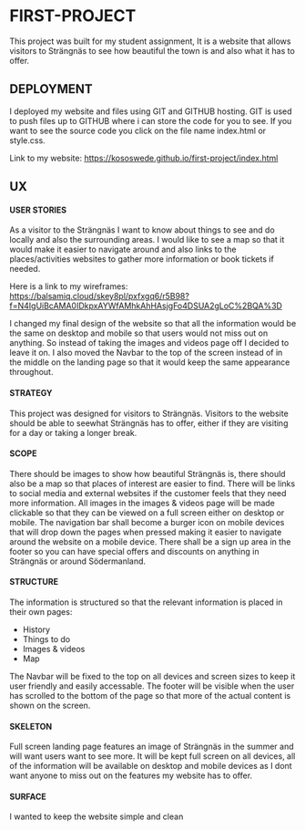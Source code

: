 # FIRST-PROJECT

This project was built for my student assignment, It is a website that allows visitors to Strängnäs to see how beautiful the town is and also what it has to offer.

## DEPLOYMENT

I deployed my website and files using GIT and GITHUB hosting. GIT is used to push files up to GITHUB where i can store the code for you to see. If you want to see the source code you click on the file name index.html or style.css.

Link to my website: https://kososwede.github.io/first-project/index.html

## UX

#### USER STORIES
As a visitor to the Strängnäs I want to know about things to see and do locally and also the surrounding areas. I would like to see a map so that it would make it easier to navigate around and also links to the places/activities websites to gather more information or book tickets if needed.

Here is a link to my wireframes: https://balsamiq.cloud/skey8pl/pxfxgq6/r5B98?f=N4IgUiBcAMA0IDkpxAYWfAMhkAhHAsjgFo4DSUA2gLoC%2BQA%3D

I changed my final design of the website so that all the information would be the same on desktop and mobile so that users would not miss out on anything. So instead of taking the images and videos page off I decided to leave it on.
I also moved the Navbar to the top of the screen instead of in the middle on the landing page so that it would keep the same appearance throughout.

#### STRATEGY
This project was designed for visitors to Strängnäs. Visitors to the website should be able to seewhat Strängnäs has to offer, either if they are visiting for a day or taking a longer break.

#### SCOPE
There should be images to show how beautiful Strängnäs is, there should also be a map so that places of interest are easier to find. There will be links to social media and external websites if the customer feels that they need more information.
All images in the images & videos page will be made clickable so that they can be viewed on a full screen either on desktop or mobile. The navigation bar shall become a burger icon on mobile devices that will drop down the pages when pressed making it easier to navigate around the website on a mobile device. There shall be a sign up area in the footer so you can have special offers and discounts on anything in Strängnäs or around Södermanland.

#### STRUCTURE
The information is structured so that the relevant information is placed in their own pages:
* History
* Things to do
* Images & videos
* Map

The Navbar will be fixed to the top on all devices and screen sizes to keep it user friendly and easily accessable. The footer will be visible when the user has scrolled to the bottom of the page so that more of the actual content is shown on the screen.
 
#### SKELETON
Full screen landing page features an image of Strängnäs in the summer and will want users want to see more. It will be kept full screen on all devices, all of the information will be available on desktop and mobile devices as I dont want anyone to miss out on the features my website has to offer.

#### SURFACE
I wanted to keep the website simple and clean
 



 
